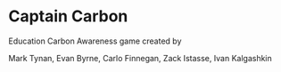 # Captain Carbon

Education Carbon Awareness game created by 

Mark Tynan, Evan Byrne, Carlo Finnegan, Zack Istasse, Ivan Kalgashkin

